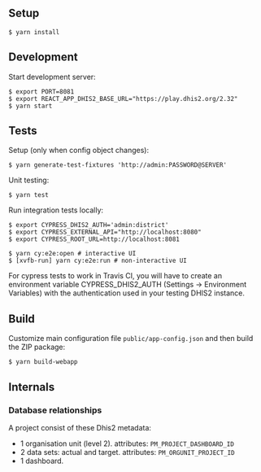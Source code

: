 ## Setup

```
$ yarn install
```

## Development

Start development server:

```
$ export PORT=8081
$ export REACT_APP_DHIS2_BASE_URL="https://play.dhis2.org/2.32"
$ yarn start
```

## Tests

Setup (only when config object changes):

```
$ yarn generate-test-fixtures 'http://admin:PASSWORD@SERVER'
```

Unit testing:

```
$ yarn test
```

Run integration tests locally:

```
$ export CYPRESS_DHIS2_AUTH='admin:district'
$ export CYPRESS_EXTERNAL_API="http://localhost:8080"
$ export CYPRESS_ROOT_URL=http://localhost:8081

$ yarn cy:e2e:open # interactive UI
$ [xvfb-run] yarn cy:e2e:run # non-interactive UI
```

For cypress tests to work in Travis CI, you will have to create an environment variable CYPRESS_DHIS2_AUTH (Settings -> Environment Variables) with the authentication used in your testing DHIS2 instance.

## Build

Customize main configuration file `public/app-config.json` and then build the ZIP package:

```
$ yarn build-webapp
```

## Internals

### Database relationships

A project consist of these Dhis2 metadata:

-   1 organisation unit (level 2). attributes: `PM_PROJECT_DASHBOARD_ID`
-   2 data sets: actual and target. attributes: `PM_ORGUNIT_PROJECT_ID`
-   1 dashboard.
